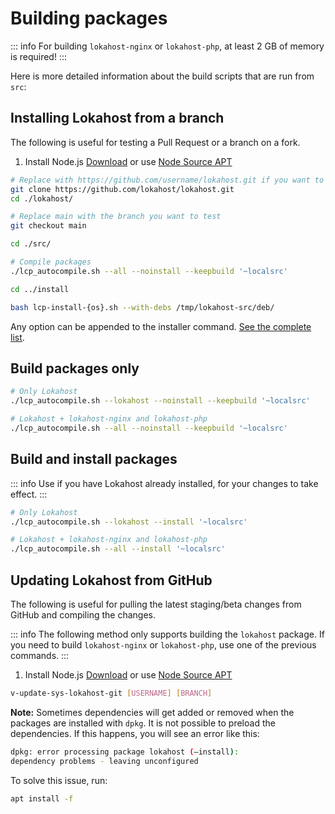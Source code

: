# Building packages

::: info
For building `lokahost-nginx` or `lokahost-php`, at least 2 GB of memory is required!
:::

Here is more detailed information about the build scripts that are run from `src`:

## Installing Lokahost from a branch

The following is useful for testing a Pull Request or a branch on a fork.

1. Install Node.js [Download](https://nodejs.org/en/download) or use [Node Source APT](https://github.com/nodesource/distributions)

```bash
# Replace with https://github.com/username/lokahost.git if you want to test a branch that you created yourself
git clone https://github.com/lokahost/lokahost.git
cd ./lokahost/

# Replace main with the branch you want to test
git checkout main

cd ./src/

# Compile packages
./lcp_autocompile.sh --all --noinstall --keepbuild '~localsrc'

cd ../install

bash lcp-install-{os}.sh --with-debs /tmp/lokahost-src/deb/
```

Any option can be appended to the installer command. [See the complete list](../introduction/getting-started#list-of-installation-options).

## Build packages only

```bash
# Only Lokahost
./lcp_autocompile.sh --lokahost --noinstall --keepbuild '~localsrc'
```

```bash
# Lokahost + lokahost-nginx and lokahost-php
./lcp_autocompile.sh --all --noinstall --keepbuild '~localsrc'
```

## Build and install packages

::: info
Use if you have Lokahost already installed, for your changes to take effect.
:::

```bash
# Only Lokahost
./lcp_autocompile.sh --lokahost --install '~localsrc'
```

```bash
# Lokahost + lokahost-nginx and lokahost-php
./lcp_autocompile.sh --all --install '~localsrc'
```

## Updating Lokahost from GitHub

The following is useful for pulling the latest staging/beta changes from GitHub and compiling the changes.

::: info
The following method only supports building the `lokahost` package. If you need to build `lokahost-nginx` or `lokahost-php`, use one of the previous commands.
:::

1. Install Node.js [Download](https://nodejs.org/en/download) or use [Node Source APT](https://github.com/nodesource/distributions)

```bash
v-update-sys-lokahost-git [USERNAME] [BRANCH]
```

**Note:** Sometimes dependencies will get added or removed when the packages are installed with `dpkg`. It is not possible to preload the dependencies. If this happens, you will see an error like this:

```bash
dpkg: error processing package lokahost (–install):
dependency problems - leaving unconfigured
```

To solve this issue, run:

```bash
apt install -f
```
